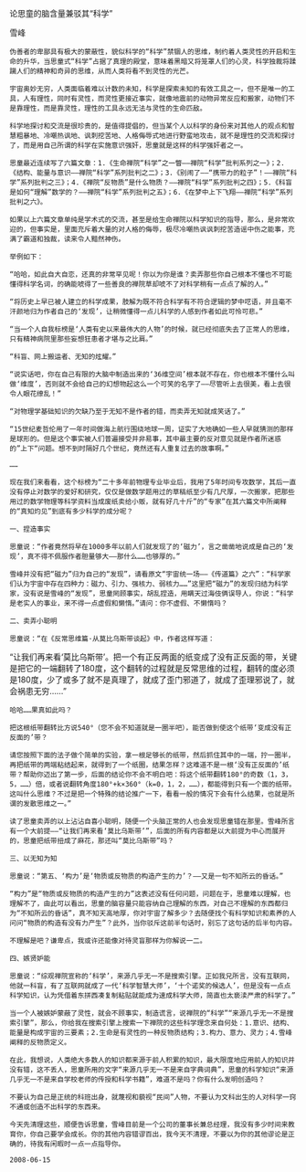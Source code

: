 论思童的脑含量兼驳其“科学”

雪峰


    伪善者的卑鄙具有极大的蒙蔽性，貌似科学的“科学”禁锢人的思维，制约着人类灵性的开启和生命的升华，当思童式“科学”占据了真理的殿堂，意味着黑暗又将笼罩人们的心灵，科学独裁将蹂躏人们的精神和奇异的思维，从而人类将看不到灵性的光芒。

    宇宙奥妙无穷，人类面临着难以计数的未知，科学是探索未知的有效工具之一，但不是唯一的工具，人有理性，同时有灵性，而灵性更接近事实，就像地震前的动物异常反应和搬家，动物们不是靠理性，而是靠灵性，理性的工具永远无法与灵性的生命匹敌。

    科学地探讨和交流是很珍贵的，是值得提倡的，但当某个人以科学的身份来对其他人的观点和智慧粗暴地、冷嘲热讽地、讽刺挖苦地、人格侮辱式地进行野蛮地攻击，就不是理性的交流和探讨了，而是用自己所谓的科学在实施意识强奸，思童就是这样的科学强奸者之一。

    思童最近连续写了六篇文章：1.《生命禅院“科学”之一瞥——禅院“科学”批判系列之一》；2.《结构、能量与意识——禅院“科学”系列批判之二》；3.《别闹了——“携带力的粒子”！——禅院“科学”系列批判之三》；4.《禅院“反物质”是什么物质？——禅院“科学”系列批判之四》；5.《科盲是如何“理解”数学的？——禅院“科学”系列批判之五》；6.《在梦中上下飞翔——禅院“科学”系列批判之六》。

    如果以上六篇文章单纯是学术式的交流，甚至是给生命禅院以科学知识的指导，那么，是非常欢迎的，但事实是，里面充斥着大量的对人格的侮辱，极尽冷嘲热讽讽刺挖苦造谣中伤之能事，充满了霸道和独裁，读来令人黯然神伤。

    举例如下：

    “哈哈，如此自大自恋，还真的非常罕见呢！你以为你是谁？卖弄那些你自己根本不懂也不可能懂得科学名词，的确能唬得了一些善良的禅院草却唬不了对科学稍有一点点了解的人。”

    “将历史上早已被人建立的科学成果，肢解为既不符合科学有不符合逻辑的梦中呓语，并且毫不汗颜地归为作者自己的‘发现’，让稍微懂得一点儿科学的人感到作者如此可怜可悲。”

    “当一个人自我标榜是‘人类有史以来最伟大的人物’的时候，就已经彻底失去了正常人的思维，只有精神病院里那些妄想狂患者才堪与之比肩。”

    “科盲、网上搬运者、无知的炫耀。”

    “说实话吧，你在自己有限的大脑中制造出来的‘36维空间’根本就不存在，你也根本不懂什么叫做‘维度’，否则就不会给自己的幻想物起这么一个可笑的名字了——尽管听上去很美，看上去很令人眼花缭乱！”

    “对物理学基础知识的欠缺乃至于无知不是作者的错，而卖弄无知就成笑话了。”

    “15世纪麦哲伦用了一年时间做海上航行围绕地球一周，证实了大地确如一些人早就猜测的那样是球形的。但是这个事实被人们普遍接受并非易事，其中最主要的反对意见就是作者所迷惑的”上下“问题。想不到时隔好几个世纪，竟然还有人重复过去的故事啊。”

    ……

    现在我们来看看，这个标榜为“二十多年前物理专业毕业后，我用了5年时间专攻数学，其后一直没有停止对数学的爱好和研究，仅仅是做数学题用过的草稿纸至少有几尺厚，一次搬家，把那些用过的数学物理等科学资料当成废纸卖给小贩，就有好几十斤”的“专家”在其六篇文中所阐释的“真知灼见”到底有多少科学的成分呢？

    一、捏造事实

    思童说：“作者竟然将早在1000多年以前人们就发现了的‘磁力’，言之凿凿地说成是自己的‘发现’，真不得不佩服作者胆量够大——那什么……也够厚的。”

    雪峰并没有把“磁力”归为自己的“发现”，请看原文“宇宙统一场——《传道篇》之六”：“科学家们认为宇宙中存在四种力：磁力、引力、强核力、弱核力……”这里把“磁力”的发现归结为科学家，没有说是雪峰的“发现”，思童罔顾事实，胡乱捏造，用瞒天过海伎俩误导人，你说：“科学是老实人的事业，来不得一点虚假和懒惰。”请问：你不虚假、不懒惰吗？

    二、卖弄小聪明

    思童说：“在《反常思维篇·从莫比乌斯带谈起》中，作者这样写道：

   “让我们再来看‘莫比乌斯带’。把一个有正反两面的纸变成了没有正反面的带，关键是把它的一端翻转了180度，这个翻转的过程就是反常思维的过程，翻转的度必须是180度，少了或多了就不是真理了，就成了歪门邪道了，就成了歪理邪说了，就会祸患无穷……”

    哈哈……果真如此吗？

    把这根纸带翻转比方说540°（您不会不知道就是一圈半吧），能否做到使这个纸带‘变成没有正反面的’带？

    请您按照下面的法子做个简单的实验，拿一根足够长的纸带，然后抓住其中的一端，拧一圈半，再把纸带的两端粘结起来，就得到了一个纸圈，结果怎样？这难道不是一根‘没有正反面的’纸带？帮助你迈出了第一步，后面的结论你不会不明白吧：将这个纸带翻转180°的奇数（1，3，5，……）倍，或者说翻转角度180°+k×360°（k=0，1，2，……），都能得到只有一个面的纸带。这叫什么思维？不过是把一个特殊的结论推广一下，看看一般的情况下会有什么结果，也就是所谓的发散思维之一。”

    读了思童卖弄的以上沾沾自喜小聪明，随便一个头脑正常的人也会发现思童错在那里。雪峰所言有一个大前提——“让我们再来看‘莫比乌斯带’”，后面的所有内容都是以大前提为中心而展开的，思童把纸带扭成了麻花，那还叫“莫比乌斯带”吗？

    三、以无知为知

    思童说：“第五、‘构力’是‘物质或反物质的构造产生的力’？——又是一句不知所云的昏话。”

    “构力”是“物质或反物质的构造产生的力”这表述没有任何问题，问题在于，思童难以理解，也理解不了，由此可以看出，思童的脑容量只能容纳自己理解的东西，对自己不理解的东西都归为“不知所云的昏话”，真不知天高地厚，你对宇宙了解多少？去随便找个有科学知识和素养的人问问“物质的构造有没有力产生”？此外，当你驳斥这前半句话时，别忘了这句话的后半句内容。

    不理解是吧？谦卑点，我或许还能像对待灵盲那样为你解说一二。

    四、嫉贤妒能

    思童说：“综观禅院宣称的‘科学’，来源几乎无一不是搜索引擎。正如我兄所言，没有互联网，他就一科盲，有了互联网就成了一代‘科学智慧大师’，‘十个诺奖的候选人’，但是没有一点点科学知识，认为凭借着东拼西凑复制粘贴就能成为速成科学大师，简直也太亵渎严肃的科学了。”

    当一个人被嫉妒蒙蔽了灵性，就会不顾事实，制造谎言，说禅院的“科学”“来源几乎无一不是搜索引擎”，那么，你给我在搜索引擎上搜索一下禅院的这些科学理念来自何处：1.意识、结构、能量是构成宇宙的三要素；2.生命是有灵性的一种反物质结构；3.构力、意力、灵力；4.雪峰阐释的反物质定义。

    在此，我想说，人类绝大多数人的知识都来源于前人积累的知识，最大限度地应用前人的知识并没有错，这不丢人，思童所用的文字“来源几乎无一不是来自字典词典”，思童的科学知识“来源几乎无一不是来自学校老师的传授和科学书籍”，难道不是吗？你有什么发明创造吗？

    不要认为自己是正统的科班出身，就蔑视和藐视“民间”人物，不要认为文科出生的人对科学一窍不通或创造不出科学的东西来。

    今天先清理这些，顺便告诉思童，雪峰目前是一个公司的董事长兼总经理，我没有多少时间来教育你，你自己要学会成长。你的其他内容错谬百出，我今天不清理，不要以为你的其他谬论是正确的，待我有闲暇时一点一点指导你。

    2008-06-15



